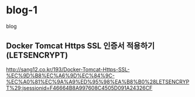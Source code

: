 # blog-1
blog

## Docker Tomcat Https SSL 인증서 적용하기(LETSENCRYPT)

http://sang12.co.kr/193/Docker-Tomcat-Https-SSL-%EC%9D%B8%EC%A6%9D%EC%84%9C-%EC%A0%81%EC%9A%A9%ED%95%98%EA%B8%B0%28LETSENCRYPT%29;jsessionid=F46664B8A997608C4505D091A24326CF
